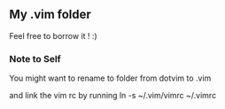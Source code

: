 ## My .vim folder ##

Feel free to borrow it ! :)

### Note to Self ###

You might want to rename to folder 
    from dotvim to .vim

and link the vim rc by running 
    ln -s ~/.vim/vimrc ~/.vimrc
